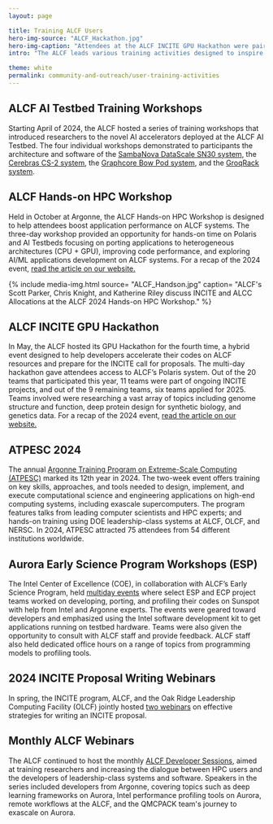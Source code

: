 ```yaml
---
layout: page

title: Training ALCF Users
hero-img-source: "ALCF_Hackathon.jpg"
hero-img-caption: "Attendees at the ALCF INCITE GPU Hackathon were paired with ALCF staff and shared their progress in optimizing their codes."
intro: "The ALCF leads various training activities designed to inspire and educate the next generation of researchers in HPC and the computing sciences."

theme: white
permalink: community-and-outreach/user-training-activities
---
```



## ALCF AI Testbed Training Workshops  
Starting April of 2024, the ALCF hosted a series of training workshops that introduced researchers to the novel AI accelerators deployed at the ALCF AI Testbed. The four individual workshops demonstrated to participants the architecture and software of the [SambaNova DataScale SN30 system](https://www.alcf.anl.gov/events/sambanova-ai-training-sp24), the [Cerebras CS-2 system](https://www.alcf.anl.gov/events/cerebras-ai-training-sp24), the [Graphcore Bow Pod system](https://www.alcf.anl.gov/events/graphcore-ai-training-sp24), and the [GroqRack system](https://www.alcf.anl.gov/events/groq-ai-training-sp24).

## ALCF Hands-on HPC Workshop
Held in October at Argonne, the ALCF Hands-on HPC Workshop is designed to help attendees boost application performance on ALCF systems. The three-day workshop provided an opportunity for hands-on time on Polaris and AI Testbeds focusing on porting applications to heterogeneous architectures (CPU + GPU), improving code performance, and exploring AI/ML applications development on ALCF systems. For a recap of the 2024 event, [read the article on our website.](https://www.alcf.anl.gov/news/hands-workshop-helps-attendees-boost-code-performance-using-alcf-supercomputers)

{% include media-img.html
   source= "ALCF_Handson.jpg"
   caption= "ALCF's Scott Parker, Chris Knight, and Katherine Riley discuss INCITE and ALCC Allocations at the ALCF 2024 Hands-on HPC Workshop."
%}

## ALCF INCITE GPU Hackathon
In May, the ALCF hosted its GPU Hackathon for the fourth time, a hybrid event designed to help developers accelerate their codes on ALCF resources and prepare for the INCITE call for proposals. The multi-day hackathon gave attendees access to ALCF’s Polaris system. Out of the 20 teams that participated this year, 11 teams were part of ongoing INCITE projects, and out of the 9 remaining teams, six teams applied for 2025.  Teams involved were researching a vast array of topics including genome structure and function, deep protein design for synthetic biology, and genetics data. For a recap of the 2024 event, [read the article on our website.](https://www.alcf.anl.gov/news/alcf-hackathon-helps-researchers-boost-performance-polaris-supercomputer)

## ATPESC 2024
The annual [Argonne Training Program on Extreme-Scale Computing (ATPESC)](https://extremecomputingtraining.anl.gov/atpesc-2023/) marked its 12th year in 2024. The two-week event offers training on key skills, approaches, and tools needed to design, implement, and execute computational science and engineering applications on high-end computing systems, including exascale supercomputers. The program features talks from leading computer scientists and HPC experts; and hands-on training using DOE leadership-class systems at ALCF, OLCF, and NERSC. In 2024, ATPESC attracted 75 attendees from 54 different institutions worldwide.  

## Aurora Early Science Program Workshops (ESP) 
The Intel Center of Excellence (COE), in collaboration with ALCF’s Early Science Program, held [multiday events](https://extremecomputingtraining.anl.gov/atpesc-2024/) where select ESP and ECP project teams worked on developing, porting, and profiling their codes on Sunspot with help from Intel and Argonne experts. The events were geared toward developers and emphasized using the Intel software development kit to get applications running on testbed hardware. Teams were also given the opportunity to consult with ALCF staff and provide feedback. ALCF staff also held dedicated office hours on a range of topics from programming models to profiling tools.

## 2024 INCITE Proposal Writing Webinars 
In spring, the INCITE program, ALCF, and the Oak Ridge Leadership Computing Facility (OLCF) jointly hosted [two webinars](https://www.alcf.anl.gov/events/2025-incite-proposal-writing-webinar-1) on effective strategies for writing an INCITE proposal. 

## Monthly ALCF Webinars
The ALCF continued to host the monthly [ALCF Developer Sessions](https://www.alcf.anl.gov/alcf-developer-sessions), aimed at training researchers and increasing the dialogue between HPC users and the developers of leadership-class systems and software. Speakers in the series included developers from Argonne, covering topics such as deep learning frameworks on Aurora, Intel performance profiling tools on Aurora, remote workflows at the ALCF, and the QMCPACK team's journey to exascale on Aurora. 



